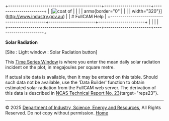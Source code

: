 +----------------------------------------------+-----------------------+-----------------------+
| [![coat of                                   |                       | [](index.htm)         |
| arms](imgs/DISER-inline_Mono.png){border="0" |                       |                       |
| width="320"}](http://www.industry.gov.au)    |                       | # FullCAM Help        |
+----------------------------------------------+-----------------------+-----------------------+
|                                              |                       |                       |
+----------------------------------------------+-----------------------+-----------------------+

**Solar Radiation**

\[Site : Light window : Solar Radiation button\]

This [Time Series Window](135_time-series%20window.htm) is where you
enter the mean daily solar radiation incident on the plot, in megajoules
per square metre.

If actual site data is available, then it may be entered on this table.
Should such data not be available, use the 'Data Builder' function to
obtain estimated solar radiation from the FullCAM web server. The
derivation of this data is described in [NCAS Technical Report No.
23](reps/TR23%20Developing%20a%20National%20Forest%20Productivity%20Model.pdf){target="reps23"}.

------------------------------------------------------------------------

© 2025 [Department of Industry, Science, Energy and
Resources](http://www.industry.gov.au "Department of Industry, Science, Energy and Resources"),
All Rights Reserved. Do not copy without permission.
[Home](index.htm "help index")
